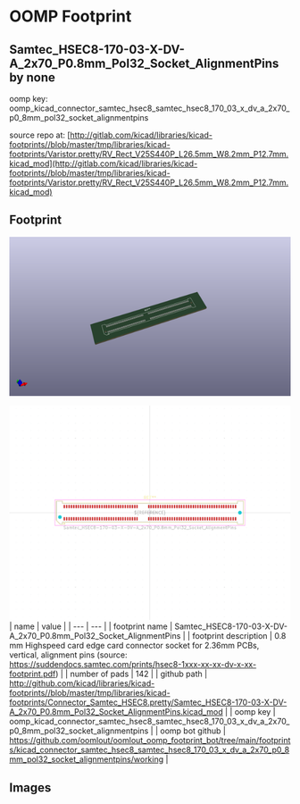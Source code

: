 # OOMP Footprint  
## Samtec_HSEC8-170-03-X-DV-A_2x70_P0.8mm_Pol32_Socket_AlignmentPins  by none  
  
oomp key: oomp_kicad_connector_samtec_hsec8_samtec_hsec8_170_03_x_dv_a_2x70_p0_8mm_pol32_socket_alignmentpins  
  
source repo at: [http://gitlab.com/kicad/libraries/kicad-footprints//blob/master/tmp/libraries/kicad-footprints/Varistor.pretty/RV_Rect_V25S440P_L26.5mm_W8.2mm_P12.7mm.kicad_mod](http://gitlab.com/kicad/libraries/kicad-footprints//blob/master/tmp/libraries/kicad-footprints/Varistor.pretty/RV_Rect_V25S440P_L26.5mm_W8.2mm_P12.7mm.kicad_mod)  
## Footprint  
  
[![working_kicad_pcb_3d.png](working_kicad_pcb_3d_600.png)](working_kicad_pcb_3d.png)  
  
[![working.png](working_600.png)](working.png)  
| name | value | 
| --- | --- | 
| footprint name | Samtec_HSEC8-170-03-X-DV-A_2x70_P0.8mm_Pol32_Socket_AlignmentPins | 
| footprint description | 0.8 mm Highspeed card edge card connector socket for 2.36mm PCBs, vertical, alignment pins (source: https://suddendocs.samtec.com/prints/hsec8-1xxx-xx-xx-dv-x-xx-footprint.pdf) | 
| number of pads | 142 | 
| github path | http://github.com/kicad/libraries/kicad-footprints//blob/master/tmp/libraries/kicad-footprints/Connector_Samtec_HSEC8.pretty/Samtec_HSEC8-170-03-X-DV-A_2x70_P0.8mm_Pol32_Socket_AlignmentPins.kicad_mod | 
| oomp key | oomp_kicad_connector_samtec_hsec8_samtec_hsec8_170_03_x_dv_a_2x70_p0_8mm_pol32_socket_alignmentpins | 
| oomp bot github | https://github.com/oomlout/oomlout_oomp_footprint_bot/tree/main/footprints/kicad_connector_samtec_hsec8_samtec_hsec8_170_03_x_dv_a_2x70_p0_8mm_pol32_socket_alignmentpins/working | 
## Images  
